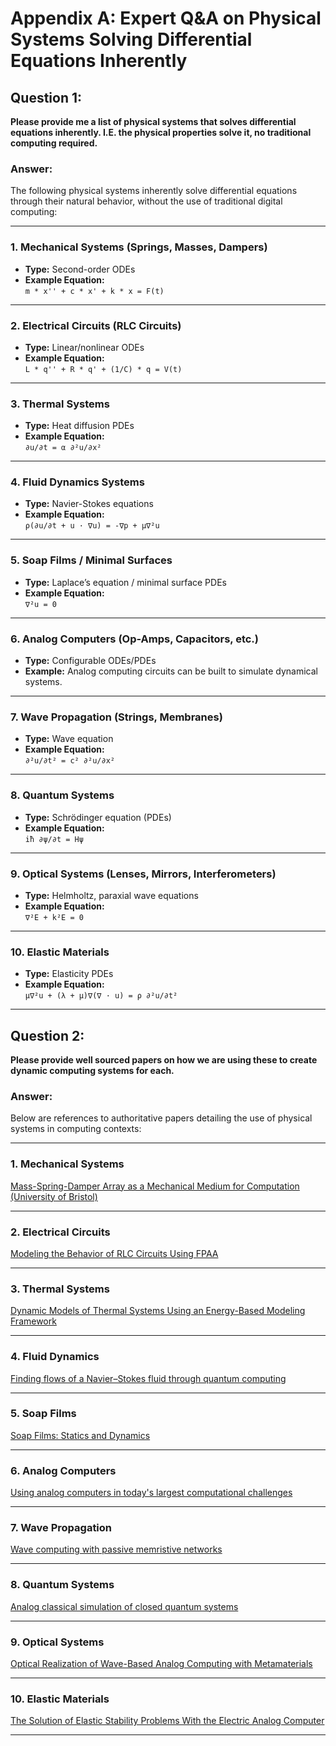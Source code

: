 
# Appendix A: Expert Q&A on Physical Systems Solving Differential Equations Inherently

## Question 1:
**Please provide me a list of physical systems that solves differential equations inherently. I.E. the physical properties solve it, no traditional computing required.**

### Answer:

The following physical systems inherently solve differential equations through their natural behavior, without the use of traditional digital computing:

---

### 1. Mechanical Systems (Springs, Masses, Dampers)
- **Type:** Second-order ODEs  
- **Example Equation:**  
  `m * x'' + c * x' + k * x = F(t)`

---

### 2. Electrical Circuits (RLC Circuits)
- **Type:** Linear/nonlinear ODEs  
- **Example Equation:**  
  `L * q'' + R * q' + (1/C) * q = V(t)`

---

### 3. Thermal Systems
- **Type:** Heat diffusion PDEs  
- **Example Equation:**  
  `∂u/∂t = α ∂²u/∂x²`

---

### 4. Fluid Dynamics Systems
- **Type:** Navier-Stokes equations  
- **Example Equation:**  
  `ρ(∂u/∂t + u · ∇u) = -∇p + μ∇²u`

---

### 5. Soap Films / Minimal Surfaces
- **Type:** Laplace’s equation / minimal surface PDEs  
- **Example Equation:**  
  `∇²u = 0`

---

### 6. Analog Computers (Op-Amps, Capacitors, etc.)
- **Type:** Configurable ODEs/PDEs  
- **Example:** Analog computing circuits can be built to simulate dynamical systems.

---

### 7. Wave Propagation (Strings, Membranes)
- **Type:** Wave equation  
- **Example Equation:**  
  `∂²u/∂t² = c² ∂²u/∂x²`

---

### 8. Quantum Systems
- **Type:** Schrödinger equation (PDEs)  
- **Example Equation:**  
  `iħ ∂ψ/∂t = Hψ`

---

### 9. Optical Systems (Lenses, Mirrors, Interferometers)
- **Type:** Helmholtz, paraxial wave equations  
- **Example Equation:**  
  `∇²E + k²E = 0`

---

### 10. Elastic Materials
- **Type:** Elasticity PDEs  
- **Example Equation:**  
  `μ∇²u + (λ + μ)∇(∇ · u) = ρ ∂²u/∂t²`

---

## Question 2:
**Please provide well sourced papers on how we are using these to create dynamic computing systems for each.**

### Answer:

Below are references to authoritative papers detailing the use of physical systems in computing contexts:

---

### 1. Mechanical Systems  
[Mass-Spring-Damper Array as a Mechanical Medium for Computation (University of Bristol)](https://research-information.bris.ac.uk/files/166222834/Helmut_Hauser_Mass_Spring_Damper_Array_as_a_Mechanical_Medium_for_Computation.pdf)

---

### 2. Electrical Circuits  
[Modeling the Behavior of RLC Circuits Using FPAA](https://www.researchgate.net/publication/349552635_Modeling_the_Behavior_of_RLC_Circuits_Using_FPAA)

---

### 3. Thermal Systems  
[Dynamic Models of Thermal Systems Using an Energy-Based Modeling Framework](https://asmedigitalcollection.asme.org/heattransfer/article/138/10/102801/375273)

---

### 4. Fluid Dynamics  
[Finding flows of a Navier–Stokes fluid through quantum computing](https://www.nature.com/articles/s41534-020-00291-0)

---

### 5. Soap Films  
[Soap Films: Statics and Dynamics](https://www.princeton.edu/~stonelab/Teaching/FredBraszFinalPaper.pdf)

---

### 6. Analog Computers  
[Using analog computers in today's largest computational challenges](https://arxiv.org/pdf/2102.07268)

---

### 7. Wave Propagation  
[Wave computing with passive memristive networks](https://core.ac.uk/download/pdf/231705112.pdf)

---

### 8. Quantum Systems  
[Analog classical simulation of closed quantum systems](https://arxiv.org/abs/2502.06311)

---

### 9. Optical Systems  
[Optical Realization of Wave-Based Analog Computing with Metamaterials](https://www.mdpi.com/2076-3417/11/1/141)

---

### 10. Elastic Materials  
[The Solution of Elastic Stability Problems With the Electric Analog Computer](https://asmedigitalcollection.asme.org/appliedmechanics/article/26/4/635/1111843)

---

